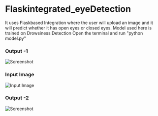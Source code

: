 # Flaskintegrated_eyeDetection
It uses Flaskbased Integration where the user will upload an image and it will predict whether it has open eyes or closed eyes.
Model used here is trained on Drowsiness Detection 
Open the terminal and run "python model.py"

### **Output -1**
![Screenshot](https://github.com/sakshi2215/Flaskintegrated_eyeDetection/assets/116375190/d495ee98-ee4d-48e3-8652-e4fb5cc9c1e8)

### **Input Image**

![Input Image](https://github.com/sakshi2215/Flaskintegrated_eyeDetection/assets/116375190/21f236b4-1245-4ed5-9ad6-dcc640f25237)


### **Output -2**
![Screenshot](https://github.com/sakshi2215/Flaskintegrated_eyeDetection/assets/116375190/b342fc2a-6d2d-4071-a24d-1b11482813b5)
